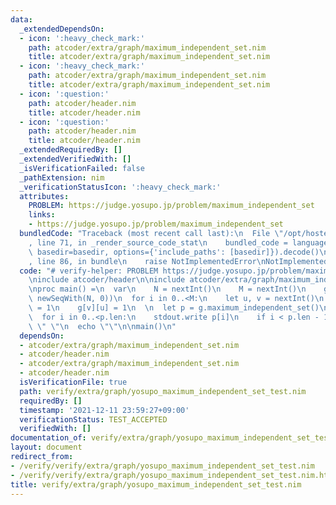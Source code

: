 ```yaml
---
data:
  _extendedDependsOn:
  - icon: ':heavy_check_mark:'
    path: atcoder/extra/graph/maximum_independent_set.nim
    title: atcoder/extra/graph/maximum_independent_set.nim
  - icon: ':heavy_check_mark:'
    path: atcoder/extra/graph/maximum_independent_set.nim
    title: atcoder/extra/graph/maximum_independent_set.nim
  - icon: ':question:'
    path: atcoder/header.nim
    title: atcoder/header.nim
  - icon: ':question:'
    path: atcoder/header.nim
    title: atcoder/header.nim
  _extendedRequiredBy: []
  _extendedVerifiedWith: []
  _isVerificationFailed: false
  _pathExtension: nim
  _verificationStatusIcon: ':heavy_check_mark:'
  attributes:
    PROBLEM: https://judge.yosupo.jp/problem/maximum_independent_set
    links:
    - https://judge.yosupo.jp/problem/maximum_independent_set
  bundledCode: "Traceback (most recent call last):\n  File \"/opt/hostedtoolcache/Python/3.10.6/x64/lib/python3.10/site-packages/onlinejudge_verify/documentation/build.py\"\
    , line 71, in _render_source_code_stat\n    bundled_code = language.bundle(stat.path,\
    \ basedir=basedir, options={'include_paths': [basedir]}).decode()\n  File \"/opt/hostedtoolcache/Python/3.10.6/x64/lib/python3.10/site-packages/onlinejudge_verify/languages/nim.py\"\
    , line 86, in bundle\n    raise NotImplementedError\nNotImplementedError\n"
  code: "# verify-helper: PROBLEM https://judge.yosupo.jp/problem/maximum_independent_set\n\
    \ninclude atcoder/header\n\ninclude atcoder/extra/graph/maximum_independent_set\n\
    \nproc main() =\n  var\n    N = nextInt()\n    M = nextInt()\n    g = newSeqWith(N,\
    \ newSeqWith(N, 0))\n  for i in 0..<M:\n    let u, v = nextInt()\n    g[u][v]\
    \ = 1\n    g[v][u] = 1\n  \n  let p = g.maximum_independent_set()\n  echo p.len\n\
    \  for i in 0..<p.len:\n    stdout.write p[i]\n    if i < p.len - 1: stdout.write\
    \ \" \"\n  echo \"\"\n\nmain()\n"
  dependsOn:
  - atcoder/extra/graph/maximum_independent_set.nim
  - atcoder/header.nim
  - atcoder/extra/graph/maximum_independent_set.nim
  - atcoder/header.nim
  isVerificationFile: true
  path: verify/extra/graph/yosupo_maximum_independent_set_test.nim
  requiredBy: []
  timestamp: '2021-12-11 23:59:27+09:00'
  verificationStatus: TEST_ACCEPTED
  verifiedWith: []
documentation_of: verify/extra/graph/yosupo_maximum_independent_set_test.nim
layout: document
redirect_from:
- /verify/verify/extra/graph/yosupo_maximum_independent_set_test.nim
- /verify/verify/extra/graph/yosupo_maximum_independent_set_test.nim.html
title: verify/extra/graph/yosupo_maximum_independent_set_test.nim
---
```

